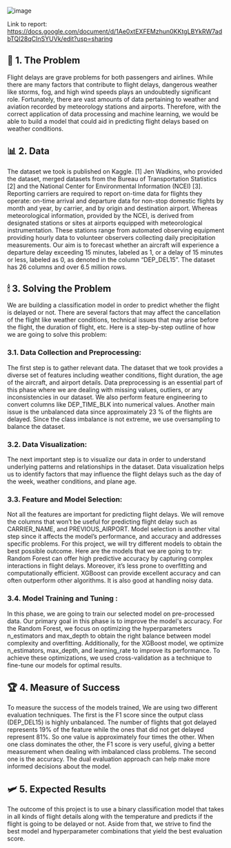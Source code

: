 ![image](https://github.com/Ignatiocalvin/flight_predictions/assets/50834160/4b94c951-e0fa-459f-a444-869ebb3a3dc2)

Link to report:
https://docs.google.com/document/d/1Ae0xtEXFEMzhun0KKtgLBYkRW7adbTQI28qCInSYUVk/edit?usp=sharing

## 🔨 1. The Problem
Flight delays are grave problems for both passengers and airlines. While there are many factors that contribute to flight delays, dangerous weather like storms, fog, and high wind speeds plays an undoubtedly significant role. Fortunately, there are vast amounts of data pertaining to weather and aviation recorded by meteorology stations and airports. Therefore, with the correct application of data processing and machine learning, we would be able to build a model that could aid in predicting flight delays based on weather conditions.


## 📊 2. Data
The dataset we took is published on Kaggle. [1] Jen Wadkins, who provided the dataset, merged datasets from the Bureau of Transportation Statistics [2] and the National Center for Environmental Information (NCEI) [3]. Reporting carriers are required to report on-time data for flights they operate: on-time arrival and departure data for non-stop domestic flights by month and year, by carrier, and by origin and destination airport. Whereas meteorological information, provided by the NCEI, is derived from designated stations or sites at airports equipped with meteorological instrumentation. These stations range from automated observing equipment providing hourly data to volunteer observers collecting daily precipitation measurements. Our aim is to forecast whether an aircraft will experience a departure delay exceeding 15 minutes, labeled as 1, or a delay of 15 minutes or less, labeled as 0, as denoted in the column “DEP_DEL15”. The dataset has 26 columns and over 6.5 million rows.

## 🕯 3. Solving the Problem
We are building a classification model in order to predict whether the flight is delayed or not. There are several factors that may affect the cancellation of the flight like weather conditions, technical issues that may arise before the flight, the duration of flight, etc. Here is a step-by-step outline of how we are going to solve this problem:


  ### 3.1. Data Collection and Preprocessing:
The first step is to gather relevant data. The dataset that we took provides a diverse set of features including weather conditions, flight duration, the age of the aircraft, and airport details. 
Data preprocessing is an essential part of this phase where we are dealing with missing values, outliers, or any inconsistencies in our dataset. We also perform feature engineering to convert columns like DEP_TIME_BLK into numerical values. Another main issue is the unbalanced data since approximately 23 % of the flights are delayed. Since the class imbalance is not extreme, we use oversampling to balance the dataset. 
  ### 3.2. Data Visualization:
The next important step is to visualize our data in order to understand underlying patterns and relationships in the dataset. Data visualization helps us to identify factors that may influence the flight delays such as the day of the week, weather conditions, and plane age.
  ### 3.3. Feature and Model Selection:
Not all the features are important for predicting flight delays. We will remove the columns that won’t be useful for predicting flight delay such as CARRIER_NAME, and PREVIOUS_AIRPORT. 
Model selection is another vital step since it affects the model’s performance, and accuracy and addresses specific problems. For this project, we will try different models to obtain the best possible outcome. Here are the models that we are going to try:
Random Forest can offer high predictive accuracy by capturing complex interactions in flight delays. Moreover, it’s less prone to overfitting and computationally efficient. 
XGBoost can provide excellent accuracy and can often outperform other algorithms. It is also good at handling noisy data. 

  ### 3.4. Model Training and Tuning :
In this phase, we are going to train our selected model on pre-processed data. Our primary goal in this phase is to improve the model's accuracy. For the Random Forest, we focus on optimizing the hyperparameters n_estimators and max_depth to obtain the right balance between model complexity and overfitting. Additionally, for the XGBoost model, we optimize n_estimators, max_depth, and learning_rate to improve its performance. To achieve these optimizations, we used cross-validation as a technique to fine-tune our models for optimal results. 

## 🏆 4. Measure of Success
To measure the success of the models trained, We are using two different evaluation techniques. The first is the F1 score since the output class (DEP_DEL15) is highly unbalanced. The number of flights that got delayed represents 19% of the feature while the ones that did not get delayed represent 81%. So one value is approximately four times the other. When one class dominates the other, the F1 score is very useful, giving a better measurement when dealing with imbalanced class problems. The second one is the accuracy. The dual evaluation approach can help make more informed decisions about the model.

## 🛩 5. Expected Results
The outcome of this project is to use a binary classification model that takes in all kinds of flight details along with the temperature and predicts if the flight is going to be delayed or not. Aside from that, we strive to find the best model and hyperparameter combinations that yield the best evaluation score.
